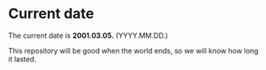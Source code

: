 # Current date

The current date is **2001.03.05.** (YYYY.MM.DD.)

This repository will be good when the world ends, so we will know how long it lasted.